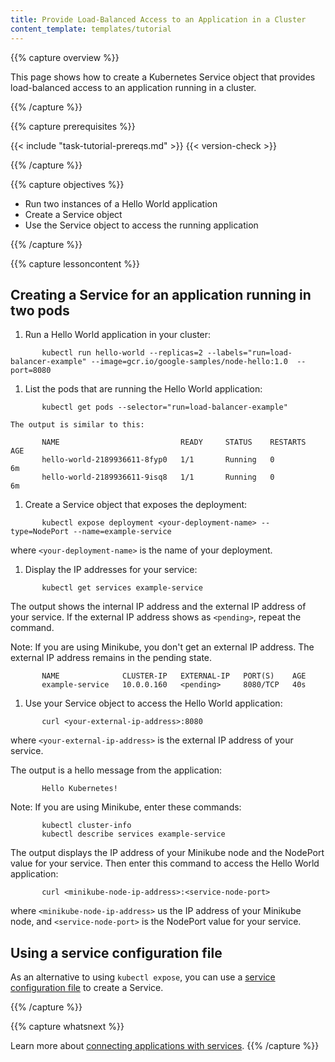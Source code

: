 ```yaml
---
title: Provide Load-Balanced Access to an Application in a Cluster
content_template: templates/tutorial
---
```


{{% capture overview %}}

This page shows how to create a Kubernetes Service object that provides
load-balanced access to an application running in a cluster.

{{% /capture %}}


{{% capture prerequisites %}}

{{< include "task-tutorial-prereqs.md" >}} {{< version-check >}}

{{% /capture %}}


{{% capture objectives %}}

* Run two instances of a Hello World application
* Create a Service object
* Use the Service object to access the running application

{{% /capture %}}


{{% capture lessoncontent %}}

## Creating a Service for an application running in two pods

1. Run a Hello World application in your cluster:

```
       kubectl run hello-world --replicas=2 --labels="run=load-balancer-example" --image=gcr.io/google-samples/node-hello:1.0  --port=8080
```

1. List the pods that are running the Hello World application:

```
       kubectl get pods --selector="run=load-balancer-example"
```

    The output is similar to this:

```
       NAME                           READY     STATUS    RESTARTS   AGE
       hello-world-2189936611-8fyp0   1/1       Running   0          6m
       hello-world-2189936611-9isq8   1/1       Running   0          6m
```

1. Create a Service object that exposes the deployment:

```
       kubectl expose deployment <your-deployment-name> --type=NodePort --name=example-service
```

   where `<your-deployment-name>` is the name of your deployment.

1. Display the IP addresses for your service:

```
       kubectl get services example-service
```
   The output shows the internal IP address and the external IP address of
   your service. If the external IP address shows as `<pending>`, repeat the
   command.

   Note: If you are using Minikube, you don't get an external IP address. The
   external IP address remains in the pending state.

```
       NAME              CLUSTER-IP   EXTERNAL-IP   PORT(S)    AGE
       example-service   10.0.0.160   <pending>     8080/TCP   40s
```

1. Use your Service object to access the Hello World application:

```
       curl <your-external-ip-address>:8080
```

   where `<your-external-ip-address>` is the external IP address of your
   service.

   The output is a hello message from the application:

```
       Hello Kubernetes!
```

   Note: If you are using Minikube, enter these commands:

```
       kubectl cluster-info
       kubectl describe services example-service
```

   The output displays the IP address of your Minikube node and the NodePort
   value for your service. Then enter this command to access the Hello World
   application:

```
       curl <minikube-node-ip-address>:<service-node-port>
```

   where `<minikube-node-ip-address>` us the IP address of your Minikube node,
   and `<service-node-port>` is the NodePort value for your service.

## Using a service configuration file

As an alternative to using `kubectl expose`, you can use a
[service configuration file](/docs/concepts/services-networking/service/)
to create a Service.


{{% /capture %}}


{{% capture whatsnext %}}

Learn more about
[connecting applications with services](/docs/concepts/services-networking/connect-applications-service/).
{{% /capture %}}



